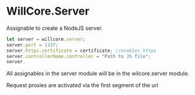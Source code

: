 # WillCore.Server

Assignable to create a NodeJS server.

```javascript
let server = willcore.server;
server.port = 1337;
server.https.certificate = certificate; //enables https
server.controllerName.controller = "Path to JS file";
server.
```
All assignables in the server module will be in the wilcore.server module.

Request proxies are activated via the first segment of the url